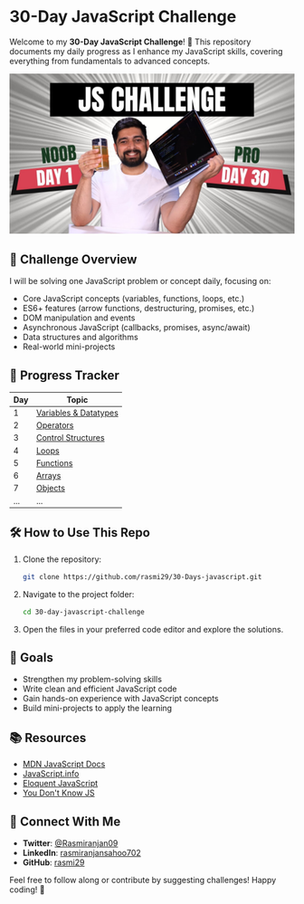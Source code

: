# 30-Day JavaScript Challenge

Welcome to my **30-Day JavaScript Challenge**! 🚀 This repository documents my daily progress as I enhance my JavaScript skills, covering everything from fundamentals to advanced concepts.

![JavaScript Banner](/challenge%20thumbnail.jpg)


## 📌 Challenge Overview

I will be solving one JavaScript problem or concept daily, focusing on:

- Core JavaScript concepts (variables, functions, loops, etc.)
- ES6+ features (arrow functions, destructuring, promises, etc.)
- DOM manipulation and events
- Asynchronous JavaScript (callbacks, promises, async/await)
- Data structures and algorithms
- Real-world mini-projects

## 📅 Progress Tracker

| Day | Topic            
| --- | --------------- 
| 1   | [Variables & Datatypes](#) 
| 2   | [Operators](#) 
| 3   | [Control Structures](#) 
| 4   | [Loops](#) 
| 5   | [Functions](#) 
| 6   | [Arrays](#) 
| 7   | [Objects](#) 
| ... | ...             

## 🛠 How to Use This Repo

1. Clone the repository:
   ```sh
   git clone https://github.com/rasmi29/30-Days-javascript.git
   ```
2. Navigate to the project folder:
   ```sh
   cd 30-day-javascript-challenge
   ```
3. Open the files in your preferred code editor and explore the solutions.

## 🚀 Goals

- Strengthen my problem-solving skills
- Write clean and efficient JavaScript code
- Gain hands-on experience with JavaScript concepts
- Build mini-projects to apply the learning

## 📚 Resources

- [MDN JavaScript Docs](https://developer.mozilla.org/en-US/docs/Web/JavaScript)
- [JavaScript.info](https://javascript.info/)
- [Eloquent JavaScript](https://eloquentjavascript.net/)
- [You Don't Know JS](https://github.com/getify/You-Dont-Know-JS)

## 📢 Connect With Me

- **Twitter**: [@Rasmiranjan09](https://x.com/Rasmiranjan09)
- **LinkedIn**: [rasmiranjansahoo702](https://linkedin.com/in/rasmiranjansahoo702)
- **GitHub**: [rasmi29](https://github.com/rasmi29)

Feel free to follow along or contribute by suggesting challenges! Happy coding! 🚀









